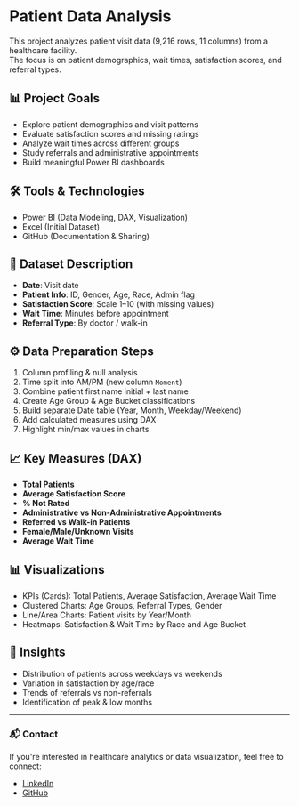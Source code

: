 # Patient Data Analysis

This project analyzes patient visit data (9,216 rows, 11 columns) from a healthcare facility.  
The focus is on patient demographics, wait times, satisfaction scores, and referral types.

## 📊 Project Goals
- Explore patient demographics and visit patterns  
- Evaluate satisfaction scores and missing ratings  
- Analyze wait times across different groups  
- Study referrals and administrative appointments  
- Build meaningful Power BI dashboards  

## 🛠 Tools & Technologies
- Power BI (Data Modeling, DAX, Visualization)  
- Excel (Initial Dataset)  
- GitHub (Documentation & Sharing)  

## 📑 Dataset Description
- **Date**: Visit date  
- **Patient Info**: ID, Gender, Age, Race, Admin flag  
- **Satisfaction Score**: Scale 1–10 (with missing values)  
- **Wait Time**: Minutes before appointment  
- **Referral Type**: By doctor / walk-in  

## ⚙️ Data Preparation Steps
1. Column profiling & null analysis  
2. Time split into AM/PM (new column `Moment`)  
3. Combine patient first name initial + last name  
4. Create Age Group & Age Bucket classifications  
5. Build separate Date table (Year, Month, Weekday/Weekend)  
6. Add calculated measures using DAX  
7. Highlight min/max values in charts  

## 📈 Key Measures (DAX)
- **Total Patients**  
- **Average Satisfaction Score**  
- **% Not Rated**  
- **Administrative vs Non-Administrative Appointments**  
- **Referred vs Walk-in Patients**  
- **Female/Male/Unknown Visits**  
- **Average Wait Time**  

## 📊 Visualizations
- KPIs (Cards): Total Patients, Average Satisfaction, Average Wait Time  
- Clustered Charts: Age Groups, Referral Types, Gender  
- Line/Area Charts: Patient visits by Year/Month  
- Heatmaps: Satisfaction & Wait Time by Race and Age Bucket  

## 🚀 Insights
- Distribution of patients across weekdays vs weekends  
- Variation in satisfaction by age/race  
- Trends of referrals vs non-referrals  
- Identification of peak & low months  

---

### 📬 Contact
If you're interested in healthcare analytics or data visualization, feel free to connect:  
- [LinkedIn](https://www.linkedin.com/in/fateme-hosseini-183aa2133/)  
- [GitHub](https://github.com/fhProgrammer777)  

